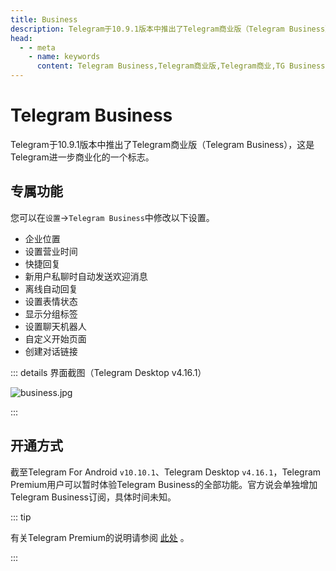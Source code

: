 ```yaml
---
title: Business
description: Telegram于10.9.1版本中推出了Telegram商业版（Telegram Business）。本文介绍了Telegram大商业版的专属功能，以及如何开通Telegram商业版。访问TGwiki - Telegram知识库，了解更多Telegram使用技巧。
head:
  - - meta
    - name: keywords
      content: Telegram Business,Telegram商业版,Telegram商业,TG Business,TG商业版,TG商业,电报Business,电报商业版,电报商业,TGwiki,Telegram知识库
---
```


# Telegram Business

Telegram于10.9.1版本中推出了Telegram商业版（Telegram Business），这是Telegram进一步商业化的一个标志。

## 专属功能

您可以在`设置`->`Telegram Business`中修改以下设置。

- 企业位置
- 设置营业时间
- 快捷回复
- 新用户私聊时自动发送欢迎消息
- 离线自动回复
- 设置表情状态
- 显示分组标签
- 设置聊天机器人
- 自定义开始页面
- 创建对话链接

::: details 界面截图（Telegram Desktop v4.16.1）

![business.jpg](https://s2.loli.net/2024/04/04/gOqFjhm2RIPUGBD.jpg)

:::

## 开通方式

截至Telegram For Android `v10.10.1`、Telegram Desktop `v4.16.1`，Telegram Premium用户可以暂时体验Telegram Business的全部功能。官方说会单独增加Telegram Business订阅，具体时间未知。

::: tip

有关Telegram Premium的说明请参阅 [此处](/tgwiki/premium) 。

:::


